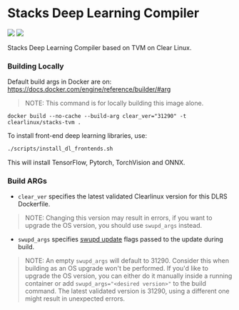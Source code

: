 # Stacks Deep Learning Compiler 

[![](https://images.microbadger.com/badges/image/clearlinux/stacks-ml-compiler.svg)](https://microbadger.com/images/clearlinux/stacks-ml-compiler "Get your own image badge on microbadger.com")
[![](https://images.microbadger.com/badges/version/clearlinux/stacks-ml-compiler.svg)](https://microbadger.com/images/clearlinux/stacks-ml-compiler "Get your own version badge on microbadger.com")

Stacks Deep Learning Compiler based on TVM on Clear Linux.


### Building Locally

Default build args in Docker are on: https://docs.docker.com/engine/reference/builder/#arg

>NOTE: This command is for locally building this image alone.

```
docker build --no-cache --build-arg clear_ver="31290" -t clearlinux/stacks-tvm .
```

To install front-end deep learning libraries, use:

```bash
./scripts/install_dl_frontends.sh
```

This will install TensorFlow, Pytorch, TorchVision and ONNX.

### Build ARGs

* `clear_ver` specifies the latest validated Clearlinux version for this DLRS Dockerfile.
>NOTE: Changing this version may result in errors, if you want to upgrade the OS version, you should use `swupd_args` instead.

* `swupd_args` specifies [swupd update](https://github.com/clearlinux/swupd-client/blob/master/docs/swupd.1.rst#options) flags passed to the update during build.

>NOTE: An empty `swupd_args` will default to 31290. Consider this when building as an OS upgrade won't be performed. If you'd like to upgrade the OS version, you can either do it manually inside a running container or add `swupd_args="<desired version>"` to the build command. The latest validated version is 31290, using a different one might result in unexpected errors.
